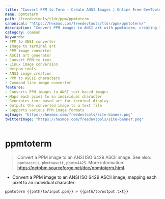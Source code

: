 ```yaml
---
title: "Convert PPM to Term - Create ANSI Images | Online Free DevTools by Hexmos"
name: ppmtoterm
path: /freedevtools/tldr/ppm/ppmtoterm
canonical: "https://hexmos.com/freedevtools/tldr/ppm/ppmtoterm/"
description: "Convert PPM images to ANSI art with ppmtoterm, creating terminal-based art. Transform pictures into ASCII format effortlessly. Free online tool, no registration required."
category: common
keywords:
- PPM to ANSI converter
- Image to terminal art
- PPM image converter
- ASCII art generator
- Convert PPM to text
- Linux image conversion
- Netpbm tools
- ANSI image creation
- PPM to ASCII characters
- Command line image converter
features:
- Converts PPM images to ANSI text-based images
- Maps each pixel to an individual character
- Generates text-based art for terminal display
- Outputs the converted image to a text file
- Supports various PPM image formats
ogImage: "https://hexmos.com/freedevtools/site-banner.png"
twitterImage: "https://hexmos.com/freedevtools/site-banner.png"
---
```


# ppmtoterm

> Convert a PPM image to an ANSI ISO 6429 ASCII image.
> See also: `ppmtoascii`, `pbmtoascii`, `pbmto4425`.
> More information: <https://netpbm.sourceforge.net/doc/ppmtoterm.html>.

- Convert a PPM image to an ANSI ISO 6429 ASCII image, mapping each pixel to an individual character:

`ppmtoterm {{path/to/input.ppm}} > {{path/to/output.txt}}`
